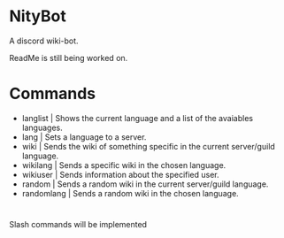 # NityBot
A discord wiki-bot.

ReadMe is still being worked on.

# Commands
+ langlist | Shows the current language and a list of the avaiables languages.
+ lang | Sets a language to a server.
+ wiki | Sends the wiki of something specific in the current server/guild language.
+ wikilang | Sends a specific wiki in the chosen language.
+ wikiuser | Sends information about the specified user. 
+ random | Sends a random wiki in the current server/guild language.
+ randomlang | Sends a random wiki in the chosen language.

#

Slash commands will be implemented